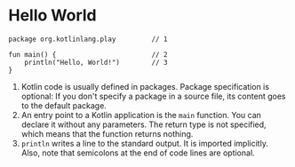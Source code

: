 # Hello World

```run-kotlin
package org.kotlinlang.play         // 1

fun main() {                        // 2
    println("Hello, World!")        // 3
}
```

1. Kotlin code is usually defined in packages. Package specification is optional: If you don't specify a package in a source file, its content goes to the default package.
2. An entry point to a Kotlin application is the `main` function. You can declare it without any parameters. The return type is not specified, which means that the function returns nothing. 
3. `println` writes a line to the standard output. It is imported implicitly. Also, note that semicolons at the end of code lines are optional.
